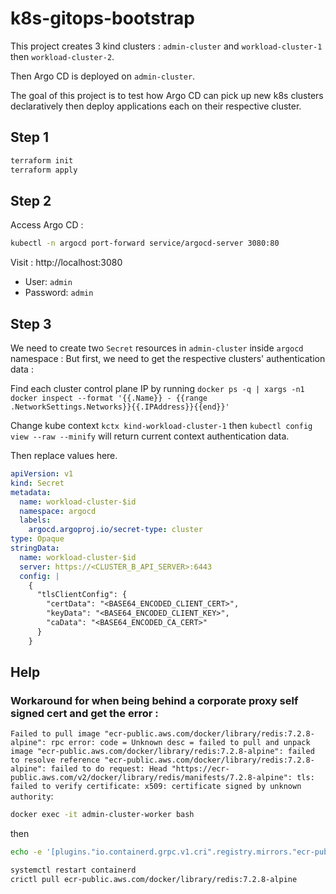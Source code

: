 # k8s-gitops-bootstrap
This project creates 3 kind clusters : `admin-cluster` and `workload-cluster-1` then `workload-cluster-2`.

Then Argo CD is deployed on `admin-cluster`.

The goal of this project is to test how Argo CD can pick up new k8s clusters declaratively then deploy applications each on their respective cluster.
## Step 1
```sh
terraform init
terraform apply
```
## Step 2
Access Argo CD :
```sh
kubectl -n argocd port-forward service/argocd-server 3080:80
```

Visit : http://localhost:3080
* User: `admin`
* Password: `admin`

## Step 3
We need to create two `Secret` resources in `admin-cluster` inside `argocd` namespace :
But first, we need to get the respective clusters' authentication data : 

Find each cluster control plane IP by running `docker ps -q | xargs -n1 docker inspect --format '{{.Name}} - {{range .NetworkSettings.Networks}}{{.IPAddress}}{{end}}'`

Change kube context `kctx kind-workload-cluster-1` then `kubectl config view --raw --minify` will return current context authentication data.

Then replace values here.
```yaml
apiVersion: v1
kind: Secret
metadata:
  name: workload-cluster-$id
  namespace: argocd
  labels:
    argocd.argoproj.io/secret-type: cluster
type: Opaque
stringData:
  name: workload-cluster-$id
  server: https://<CLUSTER_B_API_SERVER>:6443
  config: |
    {
      "tlsClientConfig": {
        "certData": "<BASE64_ENCODED_CLIENT_CERT>",
        "keyData": "<BASE64_ENCODED_CLIENT_KEY>",
        "caData": "<BASE64_ENCODED_CA_CERT>"
      }
    }
```



## Help
### Workaround for when being behind a corporate proxy self signed cert and get the error :
`Failed to pull image "ecr-public.aws.com/docker/library/redis:7.2.8-alpine": rpc error: code = Unknown desc = failed to pull and unpack image "ecr-public.aws.com/docker/library/redis:7.2.8-alpine": failed to resolve reference "ecr-public.aws.com/docker/library/redis:7.2.8-alpine": failed to do request: Head "https://ecr-public.aws.com/v2/docker/library/redis/manifests/7.2.8-alpine": tls: failed to verify certificate: x509: certificate signed by unknown authority`:
```sh
docker exec -it admin-cluster-worker bash
```
then
```sh
echo -e '[plugins."io.containerd.grpc.v1.cri".registry.mirrors."ecr-public.aws.com"]\n  endpoint = ["https://ecr-public.aws.com"]\n\n[plugins."io.containerd.grpc.v1.cri".registry.configs."ecr-public.aws.com".tls]\n  insecure_skip_verify = true' >> /etc/containerd/config.toml
```
```sh
systemctl restart containerd
crictl pull ecr-public.aws.com/docker/library/redis:7.2.8-alpine
```
```